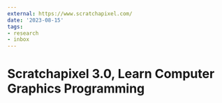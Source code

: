 ```yaml
---
external: https://www.scratchapixel.com/
date: '2023-08-15'
tags:
- research
- inbox
---
```


# Scratchapixel 3.0, Learn Computer Graphics Programming
